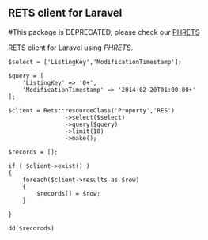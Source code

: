## RETS client for Laravel

#This package is DEPRECATED, please check our [PHRETS](https://github.com/troydavisson/PHRETS)

RETS client for Laravel using *PHRETS*.



	$select = ['ListingKey','ModificationTimestamp'];

	$query = [
		'ListingKey' => '0+',
		'ModificationTimestamp' => '2014-02-20T01:00:00+'
	];

	$client = Rets::resourceClass('Property','RES')
					->select($select)
					->query($query)
					->limit(10)
					->make();

	$records = [];

	if ( $client->exist() )
	{
		foreach($client->results as $row)
		{
			$records[] = $row;
		}

	}

	dd($recorods)
